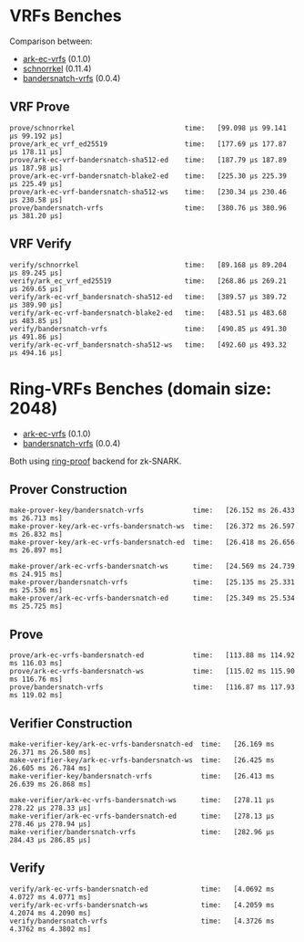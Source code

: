 # VRFs Benches

Comparison between:

- [ark-ec-vrfs](https://github.com/davxy/ark-ec-vrfs) (0.1.0)
- [schnorrkel](https://crates.io/crates/schnorrkel) (0.11.4)
- [bandersnatch-vrfs](https://github.com/w3f/ring-vrfs/bandersnatch_vrfs) (0.0.4)

## VRF Prove

```
prove/schnorrkel                           time:   [99.098 µs 99.141 µs 99.192 µs]
prove/ark_ec_vrf_ed25519                   time:   [177.69 µs 177.87 µs 178.11 µs]
prove/ark-ec-vrf-bandersnatch-sha512-ed    time:   [187.79 µs 187.89 µs 187.98 µs]
prove/ark-ec-vrf-bandersnatch-blake2-ed    time:   [225.30 µs 225.39 µs 225.49 µs]
prove/ark-ec-vrf-bandersnatch-sha512-ws    time:   [230.34 µs 230.46 µs 230.58 µs]
prove/bandersnatch-vrfs                    time:   [380.76 µs 380.96 µs 381.20 µs]
```

## VRF Verify

```
verify/schnorrkel                          time:   [89.168 µs 89.204 µs 89.245 µs]
verify/ark_ec_vrf_ed25519                  time:   [268.86 µs 269.21 µs 269.65 µs]
verify/ark-ec-vrf_bandersnatch-sha512-ed   time:   [389.57 µs 389.72 µs 389.90 µs]
verify/ark-ec-vrf-bandersnatch-blake2-ed   time:   [483.51 µs 483.68 µs 483.85 µs]
verify/bandersnatch-vrfs                   time:   [490.85 µs 491.30 µs 491.86 µs]
verify/ark-ec-vrf_bandersnatch-sha512-ws   time:   [492.60 µs 493.32 µs 494.16 µs]
```


# Ring-VRFs Benches (domain size: 2048)

- [ark-ec-vrfs](https://github.com/davxy/ark-ec-vrfs) (0.1.0)
- [bandersnatch-vrfs](https://github.com/w3f/ring-vrfs/bandersnatch_vrfs) (0.0.4)

Both using [ring-proof](https://github.com/w3f/ring-proof) backend for zk-SNARK.


## Prover Construction

```
make-prover-key/bandersnatch-vrfs            time:   [26.152 ms 26.433 ms 26.713 ms]
make-prover-key/ark-ec-vrfs-bandersnatch-ws  time:   [26.372 ms 26.597 ms 26.832 ms]
make-prover-key/ark-ec-vrfs-bandersnatch-ed  time:   [26.418 ms 26.656 ms 26.897 ms]
```

```
make-prover/ark-ec-vrfs-bandersnatch-ws      time:   [24.569 ms 24.739 ms 24.915 ms]
make-prover/bandersnatch-vrfs                time:   [25.135 ms 25.331 ms 25.536 ms]
make-prover/ark-ec-vrfs-bandersnatch-ed      time:   [25.349 ms 25.534 ms 25.725 ms]
```

## Prove

```
prove/ark-ec-vrfs-bandersnatch-ed            time:   [113.88 ms 114.92 ms 116.03 ms]
prove/ark-ec-vrfs-bandersnatch-ws            time:   [115.02 ms 115.90 ms 116.76 ms]
prove/bandersnatch-vrfs                      time:   [116.87 ms 117.93 ms 119.02 ms]
```

## Verifier Construction

```
make-verifier-key/ark-ec-vrfs-bandersnatch-ed  time:   [26.169 ms 26.371 ms 26.580 ms]
make-verifier-key/ark-ec-vrfs-bandersnatch-ws  time:   [26.425 ms 26.605 ms 26.784 ms]
make-verifier-key/bandersnatch-vrfs            time:   [26.413 ms 26.639 ms 26.868 ms]
```

```
make-verifier/ark-ec-vrfs-bandersnatch-ws      time:   [278.11 µs 278.22 µs 278.33 µs]
make-verifier/ark-ec-vrfs-bandersnatch-ed      time:   [278.13 µs 278.46 µs 278.94 µs]
make-verifier/bandersnatch-vrfs                time:   [282.96 µs 284.43 µs 286.85 µs]
```

## Verify

```
verify/ark-ec-vrfs-bandersnatch-ed             time:   [4.0692 ms 4.0727 ms 4.0771 ms]
verify/ark-ec-vrfs-bandersnatch-ws             time:   [4.2059 ms 4.2074 ms 4.2090 ms] 
verify/bandersnatch-vrfs                       time:   [4.3726 ms 4.3762 ms 4.3802 ms]
```
